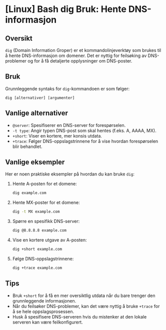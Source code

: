 # [Linux] Bash dig Bruk: Hente DNS-informasjon

## Oversikt
`dig` (Domain Information Groper) er et kommandolinjeverktøy som brukes til å hente DNS-informasjon om domener. Det er nyttig for feilsøking av DNS-problemer og for å få detaljerte opplysninger om DNS-poster.

## Bruk
Grunnleggende syntaks for `dig`-kommandoen er som følger:

```
dig [alternativer] [argumenter]
```

## Vanlige alternativer
- `@server`: Spesifiserer en DNS-server for forespørselen.
- `-t type`: Angir typen DNS-post som skal hentes (f.eks. A, AAAA, MX).
- `+short`: Viser en kortere, mer konsis utdata.
- `+trace`: Følger DNS-oppslagstrinnene for å vise hvordan forespørselen blir behandlet.

## Vanlige eksempler
Her er noen praktiske eksempler på hvordan du kan bruke `dig`:

1. Hente A-posten for et domene:
   ```bash
   dig example.com
   ```

2. Hente MX-poster for et domene:
   ```bash
   dig -t MX example.com
   ```

3. Spørre en spesifikk DNS-server:
   ```bash
   dig @8.8.8.8 example.com
   ```

4. Vise en kortere utgave av A-posten:
   ```bash
   dig +short example.com
   ```

5. Følge DNS-oppslagstrinnene:
   ```bash
   dig +trace example.com
   ```

## Tips
- Bruk `+short` for å få en mer oversiktlig utdata når du bare trenger den grunnleggende informasjonen.
- Når du feilsøker DNS-problemer, kan det være nyttig å bruke `+trace` for å se hele oppslagsprosessen.
- Husk å spesifisere DNS-serveren hvis du mistenker at den lokale serveren kan være feilkonfigurert.